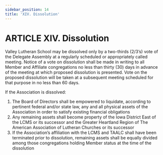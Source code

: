 ```yaml
---
sidebar_position: 14
title: 'XIV. Dissolution'
---
```


# ARTICLE XIV. Dissolution

Valley Lutheran School may be dissolved only by a two-thirds (2/3’s) vote of the Delegate Assembly at a regularly scheduled or appropriately called meeting. Notice of a vote on dissolution shall be made in writing to all Member and Affiliate congregations no less than thirty (30) days in advance of the meeting at which proposed dissolution is presented. Vote on the proposed dissolution will be taken at a subsequent meeting scheduled for that purpose in no less than 60 days.

If the Association is dissolved:

1. The Board of Directors shall be empowered to liquidate, according to pertinent federal and/or state law, any and all physical assets of the Association in order to satisfy existing financial obligations
1. Any remaining assets shall become property of the Iowa District East of the LCMS or its successor and the Greater Heartland Region of The American Association of Lutheran Churches or its successor
1. If the Association’s affiliation with the LCMS and TAALC shall have been terminated prior to dissolution, remaining assets shall be equally divided among those congregations holding Member status at the time of the dissolution

